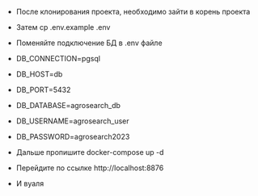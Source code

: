 - После клонирования проекта, необходимо зайти в корень проекта
- Затем cp .env.example .env
- Поменяйте подключение БД в .env файле

- DB_CONNECTION=pgsql
- DB_HOST=db
- DB_PORT=5432
- DB_DATABASE=agrosearch_db
- DB_USERNAME=agrosearch_user
- DB_PASSWORD=agrosearch2023
  
- Дальше пропишите docker-compose up -d
- Перейдите по ссылке http://localhost:8876
- И вуаля
